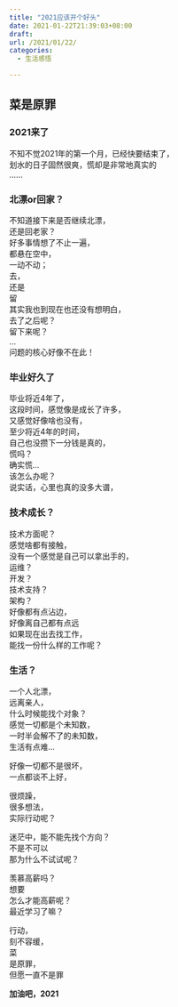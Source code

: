 ```yaml
---
title: "2021应该开个好头"
date: 2021-01-22T21:39:03+08:00
draft: 
url: /2021/01/22/
categories:
  - 生活感悟

---
```


## 菜是原罪

### 2021来了
不知不觉2021年的第一个月，已经快要结束了，  
划水的日子固然很爽，慌却是非常地真实的  
......  

### 北漂or回家？
不知道接下来是否继续北漂，  
还是回老家？  
好多事情想了不止一遍，  
都悬在空中，  
一动不动；  
去，  
还是  
留  
其实我也到现在也还没有想明白，  
去了之后呢？  
留下来呢？  
...  
问题的核心好像不在此！  

### 毕业好久了
毕业将近4年了，  
这段时间，感觉像是成长了许多，  
又感觉好像啥也没有，  
至少将近4年的时间，  
自己也没攒下一分钱是真的，  
慌吗？  
确实慌...  
该怎么办呢？  
说实话，心里也真的没多大谱，  

### 技术成长？
技术方面呢？  
感觉啥都有接触，  
没有一个感觉是自己可以拿出手的，  
运维？  
开发？  
技术支持？  
架构？  
好像都有点沾边，  
好像离自己都有点远  
如果现在出去找工作，  
能找一份什么样的工作呢？  

### 生活？
一个人北漂，  
远离亲人，  
什么时候能找个对象？  
感觉一切都是个未知数，  
一时半会解不了的未知数，  
生活有点难...  


好像一切都不是很坏，  
一点都谈不上好，  

很烦躁，  
很多想法，  
实际行动呢？  

迷茫中，能不能先找个方向？  
不是不可以  
那为什么不试试呢？  

羡慕高薪吗？  
想要  
怎么才能高薪呢？  
最近学习了嘛？  

行动，  
刻不容缓，  
菜  
是原罪，  
但愿一直不是罪  


**加油吧，2021**



